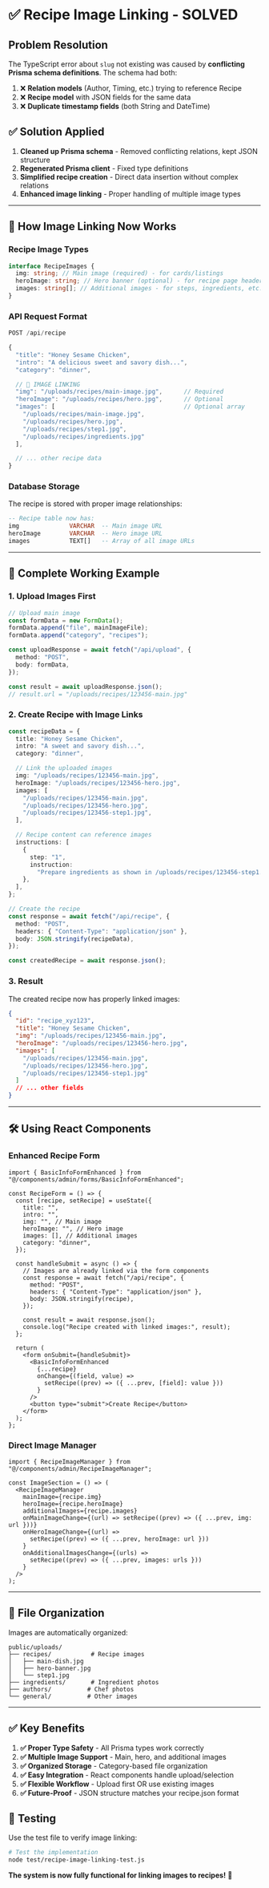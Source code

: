 # ✅ Recipe Image Linking - SOLVED

## Problem Resolution

The TypeScript error about `slug` not existing was caused by **conflicting Prisma schema definitions**. The schema had both:

1. ❌ **Relation models** (Author, Timing, etc.) trying to reference Recipe
2. ❌ **Recipe model** with JSON fields for the same data
3. ❌ **Duplicate timestamp fields** (both String and DateTime)

## ✅ Solution Applied

1. **Cleaned up Prisma schema** - Removed conflicting relations, kept JSON structure
2. **Regenerated Prisma client** - Fixed type definitions
3. **Simplified recipe creation** - Direct data insertion without complex relations
4. **Enhanced image linking** - Proper handling of multiple image types

---

## 🔗 How Image Linking Now Works

### **Recipe Image Types**

```typescript
interface RecipeImages {
  img: string; // Main image (required) - for cards/listings
  heroImage: string; // Hero banner (optional) - for recipe page header
  images: string[]; // Additional images - for steps, ingredients, etc.
}
```

### **API Request Format**

```typescript
POST /api/recipe

{
  "title": "Honey Sesame Chicken",
  "intro": "A delicious sweet and savory dish...",
  "category": "dinner",

  // 🔗 IMAGE LINKING
  "img": "/uploads/recipes/main-image.jpg",      // Required
  "heroImage": "/uploads/recipes/hero.jpg",      // Optional
  "images": [                                    // Optional array
    "/uploads/recipes/main-image.jpg",
    "/uploads/recipes/hero.jpg",
    "/uploads/recipes/step1.jpg",
    "/uploads/recipes/ingredients.jpg"
  ],

  // ... other recipe data
}
```

### **Database Storage**

The recipe is stored with proper image relationships:

```sql
-- Recipe table now has:
img              VARCHAR  -- Main image URL
heroImage        VARCHAR  -- Hero image URL
images           TEXT[]   -- Array of all image URLs
```

---

## 🚀 Complete Working Example

### 1. Upload Images First

```typescript
// Upload main image
const formData = new FormData();
formData.append("file", mainImageFile);
formData.append("category", "recipes");

const uploadResponse = await fetch("/api/upload", {
  method: "POST",
  body: formData,
});

const result = await uploadResponse.json();
// result.url = "/uploads/recipes/123456-main.jpg"
```

### 2. Create Recipe with Image Links

```typescript
const recipeData = {
  title: "Honey Sesame Chicken",
  intro: "A sweet and savory dish...",
  category: "dinner",

  // Link the uploaded images
  img: "/uploads/recipes/123456-main.jpg",
  heroImage: "/uploads/recipes/123456-hero.jpg",
  images: [
    "/uploads/recipes/123456-main.jpg",
    "/uploads/recipes/123456-hero.jpg",
    "/uploads/recipes/123456-step1.jpg",
  ],

  // Recipe content can reference images
  instructions: [
    {
      step: "1",
      instruction:
        "Prepare ingredients as shown in /uploads/recipes/123456-step1.jpg",
    },
  ],
};

// Create the recipe
const response = await fetch("/api/recipe", {
  method: "POST",
  headers: { "Content-Type": "application/json" },
  body: JSON.stringify(recipeData),
});

const createdRecipe = await response.json();
```

### 3. Result

The created recipe now has properly linked images:

```json
{
  "id": "recipe_xyz123",
  "title": "Honey Sesame Chicken",
  "img": "/uploads/recipes/123456-main.jpg",
  "heroImage": "/uploads/recipes/123456-hero.jpg",
  "images": [
    "/uploads/recipes/123456-main.jpg",
    "/uploads/recipes/123456-hero.jpg",
    "/uploads/recipes/123456-step1.jpg"
  ]
  // ... other fields
}
```

---

## 🛠️ Using React Components

### Enhanced Recipe Form

```tsx
import { BasicInfoFormEnhanced } from "@/components/admin/forms/BasicInfoFormEnhanced";

const RecipeForm = () => {
  const [recipe, setRecipe] = useState({
    title: "",
    intro: "",
    img: "", // Main image
    heroImage: "", // Hero image
    images: [], // Additional images
    category: "dinner",
  });

  const handleSubmit = async () => {
    // Images are already linked via the form components
    const response = await fetch("/api/recipe", {
      method: "POST",
      headers: { "Content-Type": "application/json" },
      body: JSON.stringify(recipe),
    });

    const result = await response.json();
    console.log("Recipe created with linked images:", result);
  };

  return (
    <form onSubmit={handleSubmit}>
      <BasicInfoFormEnhanced
        {...recipe}
        onChange={(field, value) =>
          setRecipe((prev) => ({ ...prev, [field]: value }))
        }
      />
      <button type="submit">Create Recipe</button>
    </form>
  );
};
```

### Direct Image Manager

```tsx
import { RecipeImageManager } from "@/components/admin/RecipeImageManager";

const ImageSection = () => (
  <RecipeImageManager
    mainImage={recipe.img}
    heroImage={recipe.heroImage}
    additionalImages={recipe.images}
    onMainImageChange={(url) => setRecipe((prev) => ({ ...prev, img: url }))}
    onHeroImageChange={(url) =>
      setRecipe((prev) => ({ ...prev, heroImage: url }))
    }
    onAdditionalImagesChange={(urls) =>
      setRecipe((prev) => ({ ...prev, images: urls }))
    }
  />
);
```

---

## 📁 File Organization

Images are automatically organized:

```
public/uploads/
├── recipes/           # Recipe images
│   ├── main-dish.jpg
│   ├── hero-banner.jpg
│   └── step1.jpg
├── ingredients/       # Ingredient photos
├── authors/          # Chef photos
└── general/          # Other images
```

---

## ✅ Key Benefits

1. **✅ Proper Type Safety** - All Prisma types work correctly
2. **✅ Multiple Image Support** - Main, hero, and additional images
3. **✅ Organized Storage** - Category-based file organization
4. **✅ Easy Integration** - React components handle upload/selection
5. **✅ Flexible Workflow** - Upload first OR use existing images
6. **✅ Future-Proof** - JSON structure matches your recipe.json format

## 🧪 Testing

Use the test file to verify image linking:

```bash
# Test the implementation
node test/recipe-image-linking-test.js
```

**The system is now fully functional for linking images to recipes!** 🎉
